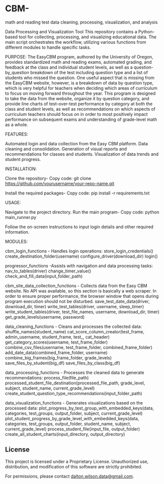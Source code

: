 # CBM-
math and reading test data cleaning, processing, visualization, and analysis

Data Processing and Visualization Tool
This repository contains a Python-based tool for collecting, processing, and visualizing educational data. The main script orchestrates the workflow, utilizing various functions from different modules to handle specific tasks. 

PURPOSE:
The EasyCBM program, authored by the University of Oregon, provides standardized math and reading exams, automated grading, and feedback at the class and individual student levels, as well as a question-by_question breakdown of the test including question type and a list of students who missed the question. One useful aspect that is missing from the EasyCBM website, however, is a breakdown of data by question type, which is very helpful for teachers when deciding which areas of curriculum to focus on moving forward throughout the year. This program is designed to take the data from the website, organize it by question category, and provide line charts of test-over-test performance by category at both the class and student levels, as well as recommendations on which aspects of curriculum teachers should focus on in order to most positively impact performance on subsequent exams and understanding of grade-level math as a whole.


FEATURES:

Automated login and data collection from the Easy CBM platform.
Data cleaning and consolidation.
Generation of visual reports and recommendations for classes and students.
Visualization of data trends and student progress.


INSTALLATION:

Clone the repository-
Copy code:
git clone https://github.com/yourusername/your-repo-name.git

Install the required packages-
Copy code:
pip install -r requirements.txt


USAGE:

Navigate to the project directory.
Run the main program-
Copy code:
python main_runner.py

Follow the on-screen instructions to input login details and other required information.


MODULES:

cbm_login_functions - Handles login operations:
store_login_credentials()
create_destination_folder(username)
configure_driver(download_dir)
login()

progressor_functions -Assists with navigation and data processing tasks:
nav_to_tables(driver)
change_timer_value()
check_and_fill_data(input_folder_path)

cbm_site_data_collection_functions - Collects data from the Easy CBM website. No API was available, so this section is basically a web scraper. In order to ensure proper performance, the browser window that opens during program execution should not be disturbed.
save_test_date_data(driver, download_dir, timer)
write_test_tables(driver, username, sleep_timer)
write_student_tables(driver, test_file_names, username, download_dir, timer)
get_grade_levels(username, password)

data_cleaning_functions - Cleans and processes the collected data:
shuffle_names(student_name)
cat_score_column_creator(test_frame, admin_username, student_frame, test_, cat_header)
get_category_scores(username, test_frame_folder)
combine_csv_files(username, test_frame_folder, combined_frame_folder)
add_date_data(combined_frame_folder, username)
combine_big_frames(big_frame_folder, grade_levels)
save_files_by_student(big_df)
save_files_by_class(big_df)

data_processing_functions - Processes the cleaned data to generate recommendations:
process_file(file_path)
processed_student_file_destination(processed_file_path, grade_level, subject, student_name, current_grade_level)
create_student_question_type_recommendations(input_folder_path)

data_visualization_functions - Generates visualizations based on the processed data:
plot_progress_by_test_group_with_embedded_keys(data, categories, test_groups, output_folder, subject, current_grade_level)
plot_student_progress_by_grade_level_with_embedded_keys(data, categories, test_groups, output_folder, student_name, subject, current_grade_level)
process_student_file(input_file, output_folder)
create_all_student_charts(input_directory, output_directory)

## License

This project is licensed under a Proprietary License. Unauthorized use, distribution, and modification of this software are strictly prohibited.

For permissions, please contact dalton.wilson.data@gmail.com.

